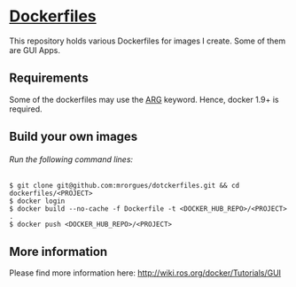 # [Dockerfiles](https://github.com/mrorgues/dockerfiles)

This repository holds various Dockerfiles for images I create.
Some of them are GUI Apps.

## Requirements

Some of the dockerfiles may use the [ARG](https://docs.docker.com/engine/reference/builder/#arg) keyword.
Hence, docker 1.9+ is required.

## Build your own images

###### Run the following command lines:

```
$ git clone git@github.com:mrorgues/dotckerfiles.git && cd dockerfiles/<PROJECT>
$ docker login
$ docker build --no-cache -f Dockerfile -t <DOCKER_HUB_REPO>/<PROJECT> .
$ docker push <DOCKER_HUB_REPO>/<PROJECT>
```

## More information
Please find more information here: http://wiki.ros.org/docker/Tutorials/GUI
